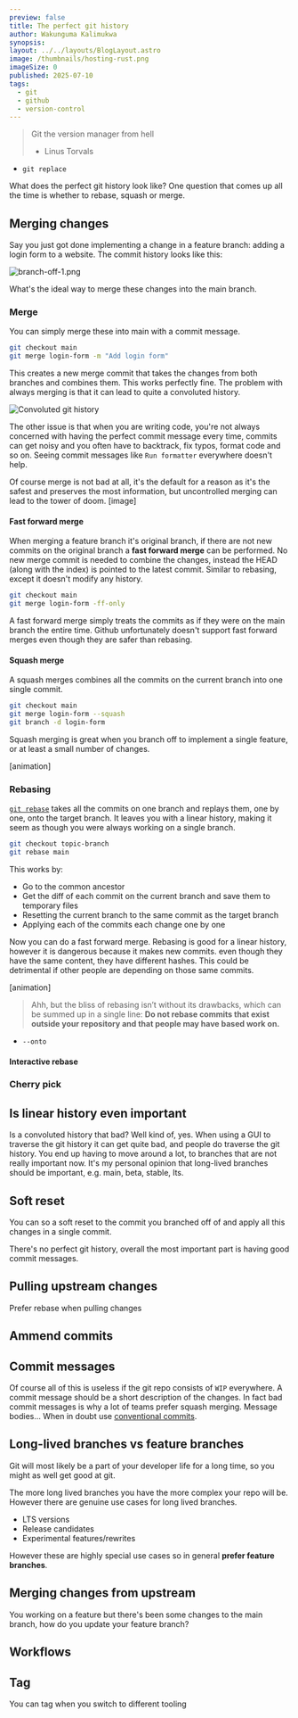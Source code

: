 ```yaml
---
preview: false
title: The perfect git history
author: Wakunguma Kalimukwa
synopsis: 
layout: ../../layouts/BlogLayout.astro
image: /thumbnails/hosting-rust.png
imageSize: 0
published: 2025-07-10
tags:
  - git
  - github
  - version-control
---
```

> Git the version manager from hell
> - Linus Torvals

- `git replace`

What does the perfect git history look like? One question that comes up all the time is whether to rebase, squash or merge.
## Merging changes
Say you just got done implementing a change in a feature branch: adding a login form to a website. The commit history looks like this:

![branch-off-1.png](/assets/the-perfect-git-history/branch-off-1.png)

What's the ideal way to merge these changes into the main branch.
### Merge
You can simply merge these into main with a commit message.

```bash
git checkout main
git merge login-form -m "Add login form"
```

This creates a new merge commit that takes the changes from both branches and combines them. This works perfectly fine. The problem with always merging is that it can lead to quite a convoluted history.

![Convoluted git history](/assets/the-perfect-git-history/convoluted-history.png)

The other issue is that when you are writing code, you're not always concerned with having the perfect commit message every time, commits can get noisy and you often have to backtrack, fix typos, format code and so on. Seeing commit messages like `Run formatter` everywhere doesn't help. 

Of course merge is not bad at all, it's the default for a reason as it's the safest and preserves the most information, but uncontrolled merging can lead to the tower of doom.
[image]

#### Fast forward merge
When merging a feature branch it's original branch, if there are not new commits on the original branch a **fast forward merge** can be performed. No new merge commit is needed to combine the changes, instead the HEAD (along with the index) is pointed to the latest commit. Similar to rebasing, except it doesn't modify any history.

```bash
git checkout main
git merge login-form -ff-only
```

A fast forward merge simply treats the commits as if they were on the main branch the entire time. Github unfortunately doesn't support fast forward merges even though they are safer than rebasing. 

#### Squash merge
A squash merges combines all the commits on the current branch into one single commit.

```bash
git checkout main
git merge login-form --squash
git branch -d login-form
```

Squash merging is great when you branch off to implement a single feature, or at least a small number of changes.

[animation]
### Rebasing
[`git rebase`](https://git-scm.com/book/en/v2/Git-Branching-Rebasing) takes all the commits on one branch and replays them, one by one, onto the target branch. It leaves you with a linear history, making it seem as though you were always working on a single branch.

```bash
git checkout topic-branch
git rebase main
```

This works by:
- Go to the common ancestor 
- Get the diff of each commit on the current branch and save them to temporary files
- Resetting the current branch to the same commit as the target branch
- Applying each of the commits each change one by one

Now you can do a fast forward merge. Rebasing is good for a linear history, however it is dangerous because it makes new commits. even though they have the same content, they have different hashes. This could be detrimental if other people are depending on those same commits.

[animation]

>Ahh, but the bliss of rebasing isn’t without its drawbacks, which can be summed up in a single line:
>**Do not rebase commits that exist outside your repository and that people may have based work on.**

- `--onto`

#### Interactive rebase

### Cherry pick

## Is linear history even important
Is a convoluted history that bad? Well kind of, yes. When using a GUI to traverse the git history it can get quite bad, and people do traverse the git history. You end up having to move around a lot, to branches that are not really important now. It's my personal opinion that long-lived branches should be important, e.g. main, beta, stable, lts.
## Soft reset
You can so a soft reset to the commit you branched off of and apply all this changes in a single commit.

There's no perfect git history, overall the most important part is having good commit messages.
## Pulling upstream changes
Prefer rebase when pulling changes

## Ammend commits
## Commit messages
Of course all of this is useless if the git repo consists of `WIP` everywhere. A commit message should be a short description of the changes. In fact bad commit messages is why a lot of teams prefer squash merging. Message bodies... When in doubt use [conventional commits](https://www.conventionalcommits.org/en/v1.0.0/). 

## Long-lived branches vs feature branches
Git will most likely be a part of your developer life for a long time, so you might as well get good at git.

The more long lived branches you have the more complex your repo will be. However there are genuine use cases for long lived branches.
- LTS versions
- Release candidates
- Experimental features/rewrites

However these are highly special use cases so in general **prefer feature branches**.

## Merging changes from upstream
You working on a feature but there's been some changes to the main branch, how do you update your feature branch?

## Workflows

## Tag
You can tag when you switch to different tooling